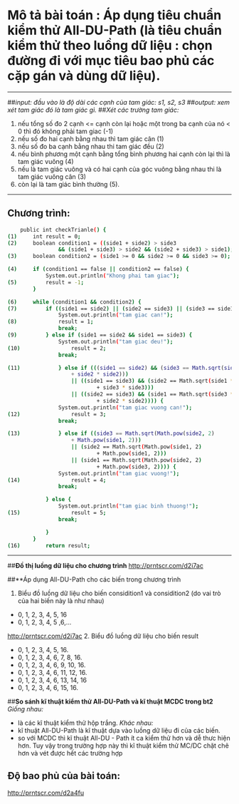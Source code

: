 # Mô tả bài toán : Áp dụng tiêu chuẩn kiểm thử All-DU-Path (là tiêu chuẩn kiểm thử theo luồng dữ liệu : chọn đường đi với mục tiêu bao phủ các cặp gán và dùng dữ liệu). 
----
##*input: đầu vào là độ dài các cạnh của tam giác: s1, s2, s3*
##*output: xem xét tam giác đó là tam giác gì.*
##*Xét các trường tam giác:* 
1. nếu tổng số đo 2 cạnh <= cạnh còn lại hoặc một trong ba cạnh của nó < 0 thì đó không phải tam giac (-1)
2. nếu số đo hai cạnh bằng nhau thì tam giác cân (1)
3. nếu số đo ba cạnh bằng nhau thi tam giác đều (2)
4. nếu bình phương một cạnh bằng tổng bình phương hai cạnh còn lại thì là tam giác vuông (4)
5. nếu là tam giác vuông và có hai cạnh của góc vuông bằng nhau thi là tam giác vuông cân (3)
6. còn lại là tam giác bình thường (5).

----
## Chương trình:
```sh
	public int checkTrianle() {
(1)		int result = 0;
(2)		boolean condition1 = ((side1 + side2) > side3
				&& (side1 + side3) > side2 && (side2 + side3) > side1);
(3)		boolean condition2 = (side1 >= 0 && side2 >= 0 && side3 >= 0);

(4)		if (condition1 == false || condition2 == false) {
			System.out.println("Khong phai tam giac");
(5)			result = -1;
		}

(6)		while (condition1 && condition2) {
(7)			if ((side1 == side2) || (side2 == side3) || (side3 == side1)) {
				System.out.println("tam giac can!");
(8)				result = 1;
				break;
(9)			} else if (side1 == side2 && side1 == side3) {
				System.out.println("tam giac deu!");
(10)				result = 2;
				break;

(11)			} else if (((side1 == side2) && (side3 == Math.sqrt(side1 * side1
					+ side2 * side2)))
					|| ((side1 == side3) && (side2 == Math.sqrt(side1 * side1
							+ side3 * side3)))
					|| ((side2 == side3) && (side1 == Math.sqrt(side3 * side3
							+ side2 * side2)))) {
				System.out.println("tam giac vuong can!");
(12)				result = 3;
				break;

(13)			} else if ((side3 == Math.sqrt(Math.pow(side2, 2)
					+ Math.pow(side1, 2)))
					|| (side2 == Math.sqrt(Math.pow(side1, 2)
							+ Math.pow(side1, 2)))
					|| (side1 == Math.sqrt(Math.pow(side2, 2)
							+ Math.pow(side3, 2)))) {
				System.out.println("tam giac vuong!");
(14)				result = 4;
				break;

			} else {
				System.out.println("tam giac binh thuong!");
(15)				result = 5;
				break;

			}
		}
(16)		return result;
```
----
##**Đồ thị luồng dữ liệu cho chương trình** 
http://prntscr.com/d2i7ac

##**Áp dụng All-DU-Path cho các biến trong chương trình 

1. Biểu đồ luồng dữ liệu cho biến considition1 và considition2 (do vai trò của hai biến này là như nhau)
- 0, 1, 2, 3, 4, 5, 16
- 0, 1, 2, 3, 4, 5 ,6,...

http://prntscr.com/d2i7ac
2. Biểu đồ luồng dữ liệu cho biến result
- 0, 1, 2, 3, 4, 5, 16.
- 0, 1, 2, 3, 4, 6, 7, 8, 16.
- 0, 1, 2, 3, 4, 6, 9, 10, 16.
- 0, 1, 2, 3, 4, 6, 11, 12, 16.
- 0, 1, 2, 3, 4, 6, 13, 14, 16
- 0, 1, 2, 3, 4, 6, 15, 16.

##**So sánh kĩ thuật kiểm thử All-DU-Path và kĩ thuật MCDC trong bt2**
*Giống nhau:* 
- là các kĩ thuật kiểm thử hộp trắng.
*Khác nhau:* 
- kĩ thuật All-DU-Path là kĩ thuật dựa vào luồng dữ liệu đi của các biến.
- so với MCDC thì kĩ thuật All-DU - Path ít ca kiểm thử hơn và dễ thưc hiện hơn. Tuy vậy trong trường hợp này thì kĩ thuật kiểm thử MC/DC chặt chẽ hơn và vét được hết các trường hợp

## Độ bao phủ của bài toán:
http://prntscr.com/d2a4fu